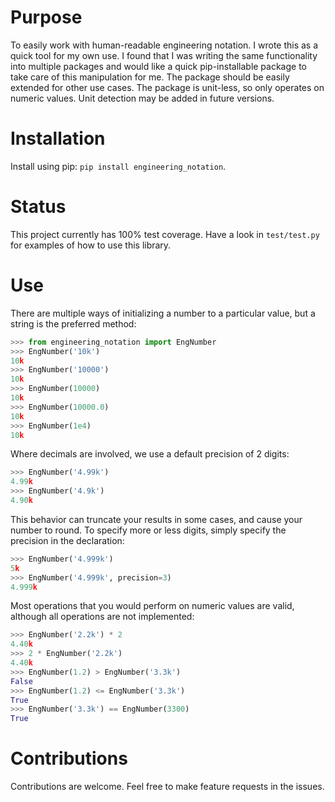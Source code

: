 # Purpose

To easily work with human-readable engineering notation.  I wrote this as a quick tool for my own use.
I found that I was writing the same functionality into multiple packages and would like a quick pip-installable
package to take care of this manipulation for me.  The package should be easily extended for other use cases.
The package is unit-less, so only operates on numeric values.  Unit detection may be added in future versions.

# Installation

Install using pip: `pip install engineering_notation`.

# Status

This project currently has 100% test coverage.  Have a look in `test/test.py` for examples of how to use
this library.

# Use 

There are multiple ways of initializing a number to a particular value, but a string is the preferred method:

```python 
>>> from engineering_notation import EngNumber
>>> EngNumber('10k')
10k
>>> EngNumber('10000')
10k
>>> EngNumber(10000)
10k
>>> EngNumber(10000.0)
10k
>>> EngNumber(1e4)
10k
```

Where decimals are involved, we use a default precision of 2 digits:

```python 
>>> EngNumber('4.99k')
4.99k
>>> EngNumber('4.9k')
4.90k
```

This behavior can truncate your results in some cases, and cause your number to round.  To specify more or less
digits, simply specify the precision in the declaration:

```python 
>>> EngNumber('4.999k')
5k
>>> EngNumber('4.999k', precision=3)
4.999k
```

Most operations that you would perform on numeric values are valid, although all operations are not implemented:

```python 
>>> EngNumber('2.2k') * 2
4.40k
>>> 2 * EngNumber('2.2k')
4.40k
>>> EngNumber(1.2) > EngNumber('3.3k') 
False
>>> EngNumber(1.2) <= EngNumber('3.3k')
True
>>> EngNumber('3.3k') == EngNumber(3300)
True
```

# Contributions

Contributions are welcome.  Feel free to make feature requests in the issues.
